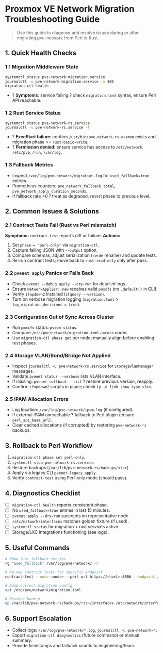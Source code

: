 # Proxmox VE Network Migration Troubleshooting Guide

> Use this guide to diagnose and resolve issues during or after migrating pve-network from Perl to Rust.

## 1. Quick Health Checks

### 1.1 Migration Middleware State
```bash
systemctl status pve-network-migration.service
journalctl -u pve-network-migration.service -n 100
migration-ctl health
```
- ? **Symptoms**: service failing ? check `migration.toml` syntax, ensure Perl API reachable.

### 1.2 Rust Service Status
```bash
systemctl status pve-network-rs.service
journalctl -u pve-network-rs.service -f
```
- ? **ExecStart failure**: confirm `/usr/bin/pve-network-rs-daemon` exists and migration phase >= `rust-basic-write`.
- ? **Permission denied**: ensure service has access to `/etc/network`, `/etc/pve`, `/run`, `/var/log`.

### 1.3 Fallback Metrics
- Inspect `/var/log/pve-network/migration.log` for `used_fallback=true` entries.
- Prometheus counters: `pve_network_fallback_total`, `pve_network_apply_duration_seconds`.
- If fallback rate >0 ? treat as degraded, revert phase to previous level.

## 2. Common Issues & Solutions

### 2.1 Contract Tests Fail (Rust vs Perl mismatch)
**Symptoms:** `contract-test` reports diff or failure.
**Actions:**
1. Set `phase = "perl-only"` via `migration-ctl`.
2. Capture failing JSON with `--output` option.
3. Compare schemas, adjust serialization (`serde` rename) and update tests.
4. Re-run contract tests; move back to `rust-read-only` only after pass.

### 2.2 `pvenet apply` Panics or Falls Back
- Check `pvenet --debug apply --dry-run` for detailed logs.
- Ensure `NetworkApplier::new` receives valid `pmxcfs` (no `.default()` in CLI).
- Verify `ifupdown2` installed (`ifquery --version`).
- Turn on verbose migration logging (`migration.toml` > `log_migration_decisions = true`).

### 2.3 Configuration Out of Sync Across Cluster
- Run `pmxcfs` status: `pvecm status`.
- Compare `/etc/pve/network/migration.toml` across nodes.
- Use `migration-ctl phase get` per node; manually align before enabling rust phases.

### 2.4 Storage VLAN/Bond/Bridge Not Applied
- Inspect `journalctl -u pve-network-rs.service` for `StorageVlanManager` messages.
- Validate `pvenet status --verbose` lists VLAN interface.
- If missing: `pvenet rollback --list` ? restore previous version, reapply.
- Confirm `ifupdown2` scripts in place; check `ip -d link show type vlan`.

### 2.5 IPAM Allocation Errors
- Log location: `/var/log/pve-network/ipam.log` (if configured).
- If external IPAM unreachable ? fallback to Perl plugin (ensure `perl_api_base_url`).
- Clear cached allocations (if corrupted) by restoring `pve-network-rs` backups.

## 3. Rollback to Perl Workflow
1. `migration-ctl phase set perl-only`.
2. `systemctl stop pve-network-rs.service`.
3. Restore backups (`/var/lib/pve-network-rs/backups/<ts>`).
4. Apply via legacy CLI `pvenet-legacy apply`.
5. Verify `contract-test` using Perl-only mode (should pass).

## 4. Diagnostics Checklist
- [ ] `migration-ctl health` reports consistent phase.
- [ ] No `used_fallback=true` entries in last 15 minutes.
- [ ] `pvenet apply --dry-run` succeeds on representative node.
- [ ] `/etc/network/interfaces` matches golden fixture (if used).
- [ ] `systemctl status` for migration + rust services active.
- [ ] Storage/LXC integrations functioning (see logs).

## 5. Useful Commands
```bash
# Show last fallback entries
rg "used_fallback" /var/log/pve-network/ -n

# Re-run contract tests for specific endpoint
contract-test --node <node> --perl-url https://<host>:8006 --endpoint /api2/json/nodes/<node>/network

# Dump current migration config
cat /etc/pve/network/migration.toml

# Restore backup
cp /var/lib/pve-network-rs/backups/<ts>/interfaces /etc/network/interfaces
```

## 6. Support Escalation
- Collect logs: `/var/log/pve-network/*.log`, `journalctl -u pve-network-*`.
- Export `migration-ctl diagnostics` (future command) or manual summary.
- Provide timestamps and fallback counts to engineering/team.
